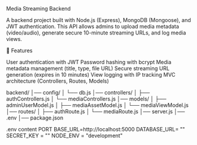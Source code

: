 Media Streaming Backend

A backend project built with Node.js (Express), MongoDB (Mongoose), and JWT authentication.
This API allows admins to upload media metadata (video/audio), generate secure 10-minute streaming URLs, and log media views.

🚀 Features

User authentication with JWT
Password hashing with bcrypt
Media metadata management (title, type, file URL)
Secure streaming URL generation (expires in 10 minutes)
View logging with IP tracking
MVC architecture (Controllers, Routes, Models)

backend/
│── config/
│   └── db.js
│── controllers/
│   ├── authControllers.js
│   └── mediaControllers.js
│── models/
│   ├── adminUserModel.js
│   ├── mediaAssetModel.js
│   └── mediaViewModel.js
│── routes/
│   ├── authRoute.js
│   └── mediaRoute.js
│── server.js
│── .env
│── package.json

.env content
PORT
BASE_URL=http://localhost:5000
DATABASE_URL= ""
SECRET_KEY = ""
NODE_ENV = "development"
